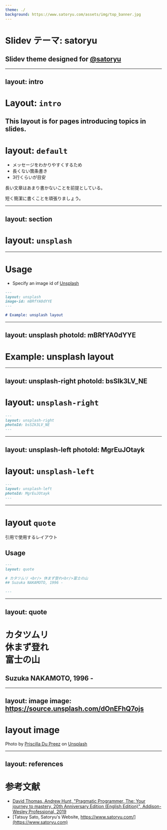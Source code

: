 ```yaml
---
theme: ./
background: https://www.satoryu.com/assets/img/top_banner.jpg
---
```


# Slidev テーマ: satoryu

## Slidev theme designed for [@satoryu](https://github.com/satoryu)

---
layout: intro
---

# Layout: `intro`

This layout is for pages introducing topics in slides.
---

# layout: `default`

- メッセージをわかりやすくするため
- 長くない箇条書き
- 3行くらいが目安

長い文章はあまり書かないことを前提としている。

短く簡潔に書くことを頑張りましょう。

---
layout: section
---

# layout: `unsplash`

---

# Usage

- Specify an image id of [Unsplash](https://unsplash.com/)

```markdown
---
layout: unsplash
image-id: mBRfYA0dYYE
---

# Example: unsplash layout
```

---
layout: unsplash
photoId: mBRfYA0dYYE
---

# Example: unsplash layout

---
layout: unsplash-right
photoId: bsSIk3LV_NE
---

# layout: `unsplash-right`

```markdown
---
layout: unsplash-right
photoId: bsSIk3LV_NE
---
```

---
layout: unsplash-left
photoId: MgrEuJOtayk
---

# layout: `unsplash-left`

```markdown
---
layout: unsplash-left
photoId: MgrEuJOtayk
---
```

---

# layout `quote`

引用で使用するレイアウト

## Usage

```markdown
---
layout: quote

# カタツムリ <br/> 休まず登れ<br/>富士の山
## Suzuka NAKAMOTO, 1996 -

---
```

---
layout: quote
---

# カタツムリ <br/> 休まず登れ<br/>富士の山
## Suzuka NAKAMOTO, 1996 -

---
layout: image
image: https://source.unsplash.com/dOnEFhQ7ojs
---

# layout image

<div class="absolute bottom-0 right-0 pr-1 text-xs">

Photo by <a href="https://unsplash.com/@priscilladupreez?utm_source=unsplash&utm_medium=referral&utm_content=creditCopyText">Priscilla Du Preez</a> on <a href="https://unsplash.com/s/photos/lazy?utm_source=unsplash&utm_medium=referral&utm_content=creditCopyText">Unsplash</a>

</div>

---
layout: references
---

# 参考文献

- [David Thomas, Andrew Hunt, "Pragmatic Programmer, The: Your journey to mastery, 20th Anniversary Edition (English Edition)", Addison-Wesley Professional, 2019](https://amzn.to/3FwnQyQ)
- [Tatsuy Sato, Satoryu's Website, https://www.satoryu.com/](https://www.satoryu.com)
